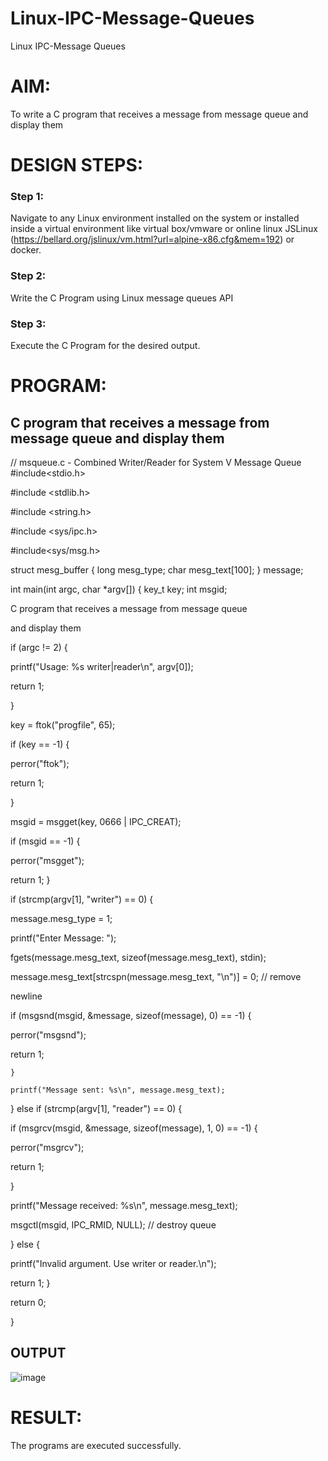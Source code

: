 # Linux-IPC-Message-Queues
Linux IPC-Message Queues

# AIM:
To write a C program that receives a message from message queue and display them

# DESIGN STEPS:

### Step 1:

Navigate to any Linux environment installed on the system or installed inside a virtual environment like virtual box/vmware or online linux JSLinux (https://bellard.org/jslinux/vm.html?url=alpine-x86.cfg&mem=192) or docker.

### Step 2:

Write the C Program using Linux message queues API 

### Step 3:

Execute the C Program for the desired output. 

# PROGRAM:

## C program that receives a message from message queue and display them
// msqueue.c - Combined Writer/Reader for System V Message Queue 
#include<stdio.h> 

#include <stdlib.h> 

#include <string.h> 

#include <sys/ipc.h> 

#include<sys/msg.h>
 
 struct mesg_buffer { long mesg_type; char mesg_text[100]; } message;
 
 int main(int argc, char *argv[]) { key_t key; int msgid;
 
 C program that receives a message from message queue
 
 and display them
 
 if (argc != 2) {
 
   printf("Usage: %s writer|reader\n", argv[0]);
    
   return 1;
 
 }
 
 key = ftok("progfile", 65);
 
 if (key == -1) {
 
   perror("ftok");
   
   return 1;
 
 }
 
 msgid = msgget(key, 0666 | IPC_CREAT);
 
 if (msgid == -1) {
 
   perror("msgget");
   
   return 1;
 }
 
 if (strcmp(argv[1], "writer") == 0) {
 
   message.mesg_type = 1;
   
   printf("Enter Message: ");
  
   fgets(message.mesg_text, sizeof(message.mesg_text), stdin);
  
   message.mesg_text[strcspn(message.mesg_text, "\n")] = 0; // remove 

newline

   if (msgsnd(msgid, &message, sizeof(message), 0) == -1) {
   
   perror("msgsnd");
  
   return 1;
   
    }
    
    printf("Message sent: %s\n", message.mesg_text);
 
 } else if (strcmp(argv[1], "reader") == 0) {
 
   if (msgrcv(msgid, &message, sizeof(message), 1, 0) == -1) {
    
   perror("msgrcv");
        
   return 1;
    
  }
    
   printf("Message received: %s\n", message.mesg_text);
    
   msgctl(msgid, IPC_RMID, NULL); // destroy queue
 
 } else {
 
   printf("Invalid argument. Use writer or reader.\n");
    
   return 1;
 }

return 0;

}



## OUTPUT
![image](https://github.com/user-attachments/assets/2dceb561-51ec-4a03-bc12-16a5b60bbd24)




# RESULT:
The programs are executed successfully.
